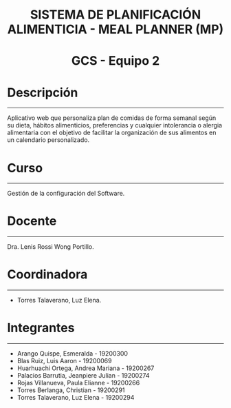 # <h1 align="center"> SISTEMA DE PLANIFICACIÓN ALIMENTICIA  -  MEAL PLANNER (MP)

# <h1 align="center">  GCS  -  Equipo 2
# Descripción
---
Aplicativo web que personaliza plan de comidas de forma semanal según su dieta, hábitos alimenticios, preferencias y cualquier intolerancia o alergia alimentaria con el objetivo de facilitar la organización de sus alimentos en un calendario personalizado.
  
# Curso
---
Gestión de la configuración del Software.

# Docente
---
Dra. Lenis Rossi Wong Portillo.

# Coordinadora
---
- Torres Talaverano, Luz Elena.
  
# Integrantes
---
- Arango Quispe, Esmeralda - 19200300
- Blas Ruiz, Luis Aaron  -  19200069
- Huarhuachi Ortega, Andrea Mariana - 19200267  
- Palacios Barrutia, Jeanpiere Julian - 19200274  
- Rojas Villanueva, Paula Elianne - 19200266
- Torres Berlanga, Christian - 19200291
- Torres Talaverano, Luz Elena - 19200294


  

